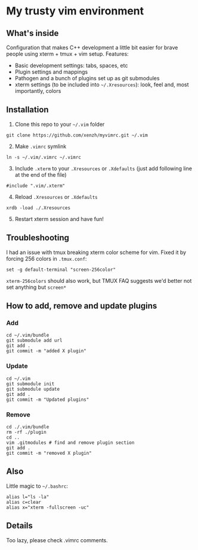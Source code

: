 # My trusty vim environment
## What's inside
Configuration that makes C++ development a little bit easier for brave people using xterm + tmux + vim setup.
Features:
* Basic development settings: tabs, spaces, etc
* Plugin settings and mappings
* Pathogen and a bunch of plugins set up as git submodules
* xterm settings (to be included into `~/.Xresources`): look, feel and, most importantly, colors

## Installation
1. Clone this repo to your `~/.vim` folder
```
git clone https://github.com/xenzh/myvimrc.git ~/.vim
```
2. Make `.vimrc` symlink
```
ln -s ~/.vim/.vimrc ~/.vimrc
```
3. Include `.xterm` to your `.Xresources` or `.Xdefaults` (just add following line at the end of the file)
```
#include ".vim/.xterm"
```
4. Reload `.Xresources` or `.Xdefaults`
```
xrdb -load ./.Xresources
```
5. Restart xterm session and have fun!

## Troubleshooting
I had an issue with tmux breaking xterm color scheme for vim.
Fixed it by forcing 256 colors in `.tmux.conf`:
```
set -g default-terminal "screen-256color"
```
`xterm-256colors` should also work, but TMUX FAQ suggests we'd better not set anything but `screen*`

## How to add, remove and update plugins

### Add
```
cd ~/.vim/bundle
git submodule add url
git add .
git commit -m "added X plugin"
```

### Update
```
cd ~/.vim
git submodule init
git submodule update
git add .
git commit -m "Updated plugins"
```

### Remove
```
cd ./.vim/bundle
rm -rf ./plugin
cd ..
vim .gitmodules # find and remove plugin section
git add .
git commit -m "removed X plugin"
```

## Also
Little magic to `~/.bashrc`:
```
alias l="ls -la"
alias c=clear
alias x="xterm -fullscreen -uc"
```

## Details
Too lazy, please check .vimrc comments.
